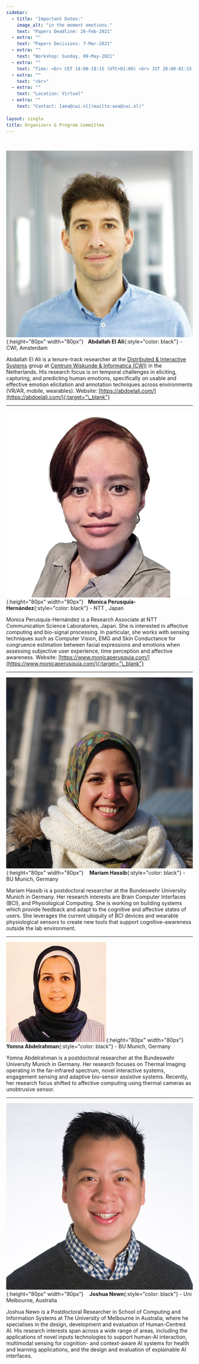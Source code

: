 ```yaml
---
sidebar:
  - title: "Important Dates:"
    image_alt: "in the moment emotions."
    text: "Papers Deadline: 26-Feb-2021"
  - extra: ""
    text: "Papers Decisions: 7-Mar-2021"
  - extra: ""
    text: "Workshop: Sunday, 09-May-2021"
  - extra: ""
    text: "Time: <br> CET 14:00-18:15 (UTC+01:00) <br> JST 20:00-01:15 (next day) <br> EST 08:00-12:15"
  - extra: ""
    text: "<br>"
  - extra: ""
    text: "Location: Virtual"
  - extra: ""
    text: "Contact: [aea@cwi.nl](mailto:aea@cwi.nl)"

layout: single
title: Organizers & Program Committee
---
```


<!-- <img src="offis_photo_el_ali.jpg" width="200"> -->
<br>

![smiley](./assets/imgs/abdallah.jpg){:height="80px" width="80px"} &nbsp; **Abdallah El Ali**{:style="color: black"} - CWI, Amsterdam

Abdallah El Ali is a tenure-track researcher at the [Distributed & Interactive Systems](https://www.dis.cwi.nl/) group at [Centrum Wiskunde & Informatica (CWI)](https://www.cwi.nl/) in the Netherlands. His research focus is on temporal challenges in eliciting, capturing, and predicting human emotions, specifically on usable and effective emotion elicitation and annotation techniques across environments (VR/AR, mobile, wearables). Website: [https://abdoelali.com/](https://abdoelali.com/){:target="\_blank"}

---

![smiley](./assets/imgs/mon.jpg){:height="80px" width="80px"} &nbsp; **Monica Perusquía-Hernández**{:style="color: black"} - NTT , Japan

Monica Perusquía-Hernández is a Research Associate at NTT Communication Science Laboratories, Japan. She is interested in affective computing and bio-signal processing. In particular, she works with sensing techniques such as Computer Vision, EMG and Skin Conductance for congruence estimation between facial expressions and emotions when assessing subjective user experience, time perception and affective awareness. Website: [https://www.monicaperusquia.com/](https://www.monicaperusquia.com/){:target="\_blank"}

---

![smiley](./assets/imgs/mariam.png){:height="80px" width="80px"} &nbsp;&nbsp; **Mariam Hassib**{:style="color: black"} - BU Munich, Germany

Mariam Hassib is a postdoctoral researcher at the Bundeswehr University Munich in Germany. Her research interests are Brain Computer Interfaces (BCI), and Physiological Computing. She is working on building systems which provide feedback and adapt to the cognitive and affective states of users. She leverages the current ubiquity of BCI devices and wearable physiological sensors to create new tools that support cognitive-awareness outside the lab environment.

---

![smiley](./assets/imgs/yomna.jpeg){:height="80px" width="80px"} &nbsp;&nbsp; **Yomna Abdelrahman**{:style="color: black"} - BU Munich, Germany

Yomna Abdelrahman is a postdoctoral researcher at the Bundeswehr University Munich in Germany. Her research focuses on Thermal Imaging operating in the far-infrared spectrum, novel interactive systems, engagement sensing and adaptive bio-sensor assistive systems. Recently, her research focus shifted to affective computing using thermal cameras as unobtrusive sensor.

---

![smiley](./assets/imgs/joshua.jpg){:height="80px" width="80px"} &nbsp;&nbsp; **Joshua Newn**{:style="color: black"} - Uni Melbourne, Australia

Joshua Newn is a Postdoctoral Researcher in School of Computing and Information Systems at The University of Melbourne in Australia, where he specialises in the design, development and evaluation of Human-Centred AI. His research interests span across a wide range of areas, including the applications of novel inputs technologies to support human-AI interaction, multimodal sensing for cognition- and context-aware AI systems for health and learning applications, and the design and evaluation of explainable AI interfaces.
